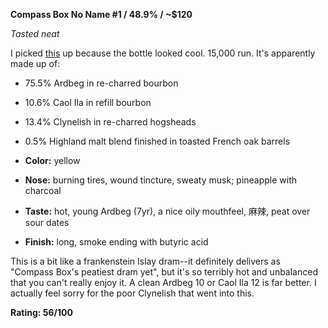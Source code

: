 **Compass Box No Name #1 / 48.9% / ~$120**

*Tasted neat*

I picked [this](https://www.compassboxwhisky.com/whiskies/index.php?id=24#prettyPhoto) up because the bottle looked cool.  15,000 run.  It's apparently made up of:

* 75.5% Ardbeg in re-charred bourbon
* 10.6% Caol Ila in refill bourbon
* 13.4% Clynelish in re-charred hogsheads
* 0.5% Highland malt blend finished in toasted French oak barrels

* **Color:** yellow
* **Nose:** burning tires, wound tincture, sweaty musk; pineapple with charcoal
* **Taste:** hot, young Ardbeg (7yr), a nice oily mouthfeel, 麻辣, peat over sour dates
* **Finish:** long, smoke ending with butyric acid

This is a bit like a frankenstein Islay dram--it definitely delivers as "Compass Box's peatiest dram yet", but it's so terribly hot and unbalanced that you can't really enjoy it.  A clean Ardbeg 10 or Caol Ila 12 is far better.  I actually feel sorry for the poor Clynelish that went into this.

**Rating: 56/100**